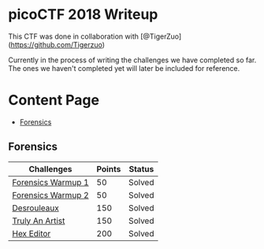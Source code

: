# picoCTF 2018 Writeup
This CTF was done in collaboration with [@TigerZuo] (https://github.com/Tigerzuo)

Currently in the process of writing the challenges we have completed so far. The ones we haven't completed yet will later be included for reference.

# Content Page
- [Forensics](#Forensics)

## Forensics
<table>
    <thead>
        <tr class="header">
            <th>Challenges</th>
            <th>Points</th>
            <th>Status</th>
        </tr>
    </thead>
    <tbody>
        <tr>
            <td markdown="span"><a href="Forensics/Forensics%20Warmup%201">Forensics Warmup 1</a></td>
            <td markdown="span">50</td>
            <td markdown="span">Solved</td>
        </tr>
        <tr>
            <td markdown="span"><a href="Forensics/Forensics%20Warmup%202">Forensics Warmup 2</a></td>
            <td markdown="span">50</td>
            <td markdown="span">Solved</td>
        </tr>
        <tr>
            <td markdown="span"><a href="Forensics/Desrouleaux">Desrouleaux</a></td>
            <td markdown="span">150</td>
            <td markdown="span">Solved</td>
        </tr>
        <tr>
            <td markdown="span"><a href="Forensics/Forensics%2Truly%20An%20Artist">Truly An Artist</a></td>
            <td markdown="span">150</td>
            <td markdown="span">Solved</td>
        </tr>
        <tr>
            <td markdown="span"><a href="Forensics/Forensics%20Hex Editor">Hex Editor</a></td>
            <td markdown="span">200</td>
            <td markdown="span">Solved</td>
        </tr>
    </tbody>
</table>